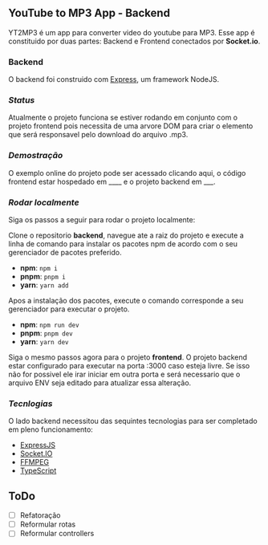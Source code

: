 ## YouTube to MP3 App - Backend
YT2MP3 é um app para converter video do youtube para MP3.
Esse app é constituido por duas partes: Backend e Frontend conectados por **Socket.io**.

### Backend

O backend foi construido com [Express](https://expressjs.com/pt-br/), um framework NodeJS.

### *Status*
Atualmente o projeto funciona se estiver rodando em conjunto com o projeto frontend pois necessita de uma arvore DOM para criar o elemento <a> que será responsavel pelo download do arquivo .mp3.

### *Demostração*
O exemplo online do projeto pode ser acessado clicando aqui, o código frontend estar hospedado em ____ e o projeto backend em ___.

### *Rodar localmente*
Siga os passos a seguir para rodar o projeto localmente:

Clone o repositorio **backend**, navegue ate a raiz do projeto e execute a linha de comando para instalar os pacotes npm de acordo com o seu gerenciador de pacotes preferido.

- **npm**: `npm i`
- **pnpm**: `pnpm i`
- **yarn**: `yarn add`

Apos a instalação dos pacotes, execute o comando corresponde a seu gerenciador para executar o projeto.

- **npm**: `npm run dev`
- **pnpm**: `pnpm dev`
- **yarn**: `yarn dev`

Siga o mesmo passos agora para o projeto **frontend**.
O projeto backend estar configurado para executar na porta :3000 caso esteja livre. Se isso não for possivel ele irar iniciar em outra porta e será necessario que o arquivo ENV seja editado para atualizar essa alteração.
### *Tecnlogias*
O lado backend necessitou das sequintes tecnologias para ser completado em pleno funcionamento:

- [ExpressJS](https://expressjs.com/pt-br/)
- [Socket.IO](https://socket.io/)
- [FFMPEG](https://www.npmjs.com/package/@ffmpeg/ffmpeg)
- [TypeScript](https://www.typescriptlang.org/)

## ToDo
- [ ] Refatoração
- [ ] Reformular rotas
- [ ] Reformular controllers 